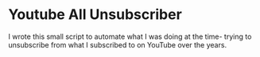 # Youtube All Unsubscriber
I wrote this small script to automate what I was doing at the time- trying to unsubscribe from what I subscribed to on YouTube over the years.
